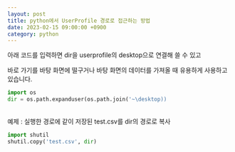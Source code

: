 ```yaml
---
layout: post
title: python에서 UserProfile 경로로 접근하는 방법
date: 2023-02-15 09:00:00 +0900
category: python
---
```


아래 코드를 입력하면 dir을 userprofile의 desktop으로 연결해 쓸 수 있고

바로 가기를 바탕 화면에 떨구거나 바탕 화면의 데이터를 가져올 때 유용하게 사용하고 있습니다.

```python
import os
dir = os.path.expanduser(os.path.join('~\desktop))
```

<br>
예제 : 실행한 경로에 같이 저장된 test.csv를 dir의 경로로 복사

```python
import shutil
shutil.copy('test.csv', dir)
```
